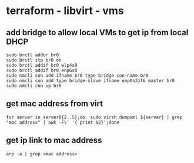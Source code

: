 # terraform - libvirt - vms

## add bridge to allow local VMs to get ip from local DHCP
```
sudo brctl addbr br0
sudo brctl stp br0 on
sudo brctl addif br0 wlp4s0
sudo brctl addif br0 enp6s0
sudo nmcli con add ifname br0 type bridge con-name br0
sudo nmcli con add type bridge-slave ifname enp0s31f6 master br0
sudo nmcli con up br0
```

## get mac address from virt
```
for server in server0{2..5};do  sudo virsh dumpxml ${server} | grep "mac address" | awk -F\' '{ print $2}';done
```

## get ip link to mac address
```
arp -a | grep <mac address>
```
